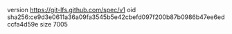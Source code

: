 version https://git-lfs.github.com/spec/v1
oid sha256:ce9d3e0611a36a09fa3545b5e42cbefd097f200b87b0986b47ee6edccfa4d59e
size 7005

